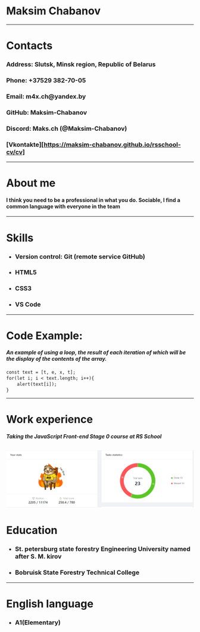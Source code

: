 # __Maksim Chabanov__
---
# __Contacts__
### __Address: Slutsk, Minsk region, Republic of Belarus__
### __Phone: +37529 382-70-05__  
### __Email: m4x.ch@yandex.by__ 
### __GitHub: Maksim-Chabanov__ 
### __Discord: Maks.ch (@Maksim-Chabanov)__
### __[Vkontakte][https://maksim-chabanov.github.io/rsschool-cv/cv]__

---

# __About me__
#### I think you need to be a professional in what you do. Sociable, I find a common language with everyone in the team
---

# __Skills__
* ### __Version control: Git (remote service GitHub)__
* ### __HTML5__
* ### __CSS3__
* ### __VS Code__

---

# __Code Example:__
#### _An example of using a loop, the result of each iteration of which will be the display of the contents of the array._
```
const text = [t, e, x, t];  
for(let i; i < text.length; i++){  
    alert(text[i]);
}
```

---

# __Work experience__
#### _Taking the JavaScript Front-end Stage 0 course at RS School_
![result](Screenshot_1.png) 
---

# __Education__ 
* ### St. petersburg state forestry Engineering University named after S. M. kirov
* ### Bobruisk State Forestry Technical College

---
# __English language__
* ### __A1(Elementary)__ 

